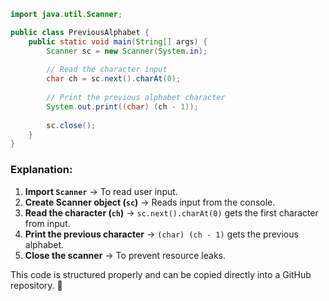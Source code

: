 
```java
import java.util.Scanner;

public class PreviousAlphabet {
    public static void main(String[] args) {
        Scanner sc = new Scanner(System.in);
        
        // Read the character input
        char ch = sc.next().charAt(0);
        
        // Print the previous alphabet character
        System.out.print((char) (ch - 1));
        
        sc.close();
    }
}
```

### Explanation:
1. **Import `Scanner`** → To read user input.
2. **Create Scanner object (`sc`)** → Reads input from the console.
3. **Read the character (`ch`)** → `sc.next().charAt(0)` gets the first character from input.
4. **Print the previous character** → `(char) (ch - 1)` gets the previous alphabet.
5. **Close the scanner** → To prevent resource leaks.

This code is structured properly and can be copied directly into a GitHub repository. 🚀
